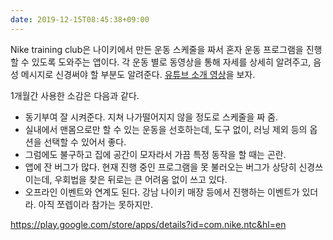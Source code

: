 ```yaml
---
date: 2019-12-15T08:45:38+09:00
---
```

Nike training club은 나이키에서 만든 운동 스케줄을 짜서 혼자 운동 프로그램을 진행할 수 있도록 도와주는 앱이다. 각 운동 별로 동영상을 통해 자세를 상세히 알려주고, 음성 메시지로 신경써야 할 부분도 알려준다. [유튜브 소개 영상](https://www.youtube.com/watch?v=lSlCMbT0F94)을 보자.

1개월간 사용한 소감은 다음과 같다.

- 동기부여 잘 시켜준다. 지쳐 나가떨어지지 않을 정도로 스케줄을 짜 줌.
- 실내에서 맨몸으로만 할 수 있는 운동을 선호하는데, 도구 없이, 러닝 제외 등의 옵션을 선택할 수 있어서 좋다.
- 그럼에도 불구하고 집에 공간이 모자라서 가끔 특정 동작을 할 때는 곤란.
- 앱에 잔 버그가 많다. 현재 진행 중인 프로그램을 못 불러오는 버그가 상당히 신경쓰이는데, 우회법을 찾은 뒤로는 큰 어려움 없이 쓰고 있다.
- 오프라인 이벤트와 연계도 된다. 강남 나이키 매장 등에서 진행하는 이벤트가 있더라. 아직 쪼렙이라 참가는 못하지만.

https://play.google.com/store/apps/details?id=com.nike.ntc&hl=en
